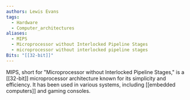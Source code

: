 ```yaml
---
authors: Lewis Evans
tags:
  - Hardware
  - Computer_architectures
aliases:
  - MIPS
  - Microprocessor without Interlocked Pipeline Stages
  - microprocessor without interlocked pipeline stages
Bits: "[[32-bit]]"
---
```

MIPS, short for "Microprocessor without Interlocked Pipeline Stages," is a [[32-bit]] microprocessor architecture known for its simplicity and efficiency. It has been used in various systems, including [[embedded computers]] and gaming consoles.